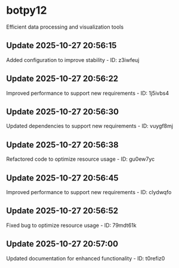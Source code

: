 # botpy12
Efficient data processing and visualization tools

## Update 2025-10-27 20:56:15
Added configuration to improve stability - ID: z3iwfeuj


## Update 2025-10-27 20:56:22
Improved performance to support new requirements - ID: 1j5ivbs4


## Update 2025-10-27 20:56:30
Updated dependencies to support new requirements - ID: vuygf8mj


## Update 2025-10-27 20:56:38
Refactored code to optimize resource usage - ID: gu0ew7yc


## Update 2025-10-27 20:56:45
Improved performance to support new requirements - ID: clydwqfo


## Update 2025-10-27 20:56:52
Fixed bug to optimize resource usage - ID: 79mdt61k


## Update 2025-10-27 20:57:00
Updated documentation for enhanced functionality - ID: t0refiz0

